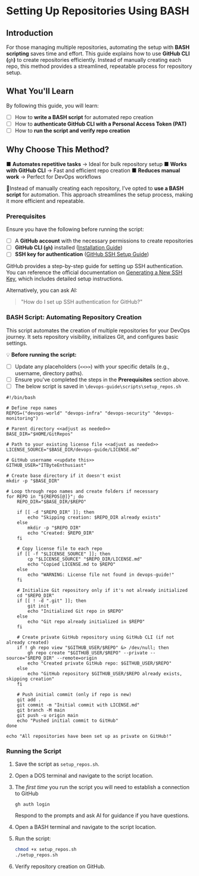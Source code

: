 # Setting Up Repositories Using BASH

## Introduction

For those managing multiple repositories, automating the setup with **BASH scripting** saves time and effort. This guide explains how to use **GitHub CLI (**`gh`**)** to create repositories efficiently. Instead of manually creating each repo, this method provides a streamlined, repeatable process for repository setup.

## What You'll Learn

By following this guide, you will learn:

- [ ] How to **write a BASH script** for automated repo creation    
- [ ] How to **authenticate GitHub CLI with a Personal Access Token (PAT)**
- [ ] How to **run the script and verify repo creation**

## Why Choose This Method?

■ **Automates repetitive tasks** → Ideal for bulk repository setup 
■ **Works with GitHub CLI** → Fast and efficient repo creation 
■ **Reduces manual work** → Perfect for DevOps workflows

📌Instead of manually creating each repository, I’ve opted to **use a BASH script** for automation. This approach streamlines the setup process, making it more efficient and repeatable.  

### **Prerequisites**  
Ensure you have the following before running the script:  
- [ ] A **GitHub account** with the necessary permissions to create repositories  
- [ ] **GitHub CLI (`gh`)** installed ([Installation Guide](https://cli.github.com/))  
- [ ] **SSH key for authentication** ([GitHub SSH Setup Guide](https://docs.github.com/en/authentication/connecting-to-github-with-ssh/generating-a-new-ssh-key-and-adding-it-to-the-ssh-agent))  

GitHub provides a step-by-step guide for setting up SSH authentication. You can reference the official documentation on [Generating a New SSH Key](https://docs.github.com/en/authentication/connecting-to-github-with-ssh/generating-a-new-ssh-key-and-adding-it-to-the-ssh-agent), which includes detailed setup instructions.

Alternatively, you can ask AI:  
> "How do I set up SSH authentication for GitHub?"  

### **BASH Script: Automating Repository Creation**  
This script automates the creation of multiple repositories for your DevOps journey. It sets repository visibility, initializes Git, and configures basic settings.  

💡 **Before running the script:**  
- [ ] Update any placeholders (`<<>>`) with your specific details (e.g., username, directory paths).  
- [ ] Ensure you've completed the steps in the **Prerequisites** section above.  
- [ ] The below script is saved in `\devops-guide\scripts\setup_repos.sh`

```
#!/bin/bash

# Define repo names
REPOS=("devops-world" "devops-infra" "devops-security" "devops-monitoring")

# Parent directory <<adjust as needed>>
BASE_DIR="$HOME/GitRepos"

# Path to your existing license file <<adjust as needed>>
LICENSE_SOURCE="$BASE_DIR/devops-guide/LICENSE.md"

# GitHub username <<update this>>
GITHUB_USER="ITByteEnthusiast"

# Create base directory if it doesn't exist
mkdir -p "$BASE_DIR"

# Loop through repo names and create folders if necessary
for REPO in "${REPOS[@]}"; do
    REPO_DIR="$BASE_DIR/$REPO"

    if [[ -d "$REPO_DIR" ]]; then
        echo "Skipping creation: $REPO_DIR already exists"
    else
        mkdir -p "$REPO_DIR"
        echo "Created: $REPO_DIR"
    fi

    # Copy license file to each repo
    if [[ -f "$LICENSE_SOURCE" ]]; then
        cp "$LICENSE_SOURCE" "$REPO_DIR/LICENSE.md"
        echo "Copied LICENSE.md to $REPO"
    else
        echo "WARNING: License file not found in devops-guide!"
    fi

    # Initialize Git repository only if it's not already initialized
    cd "$REPO_DIR"
    if [[ ! -d ".git" ]]; then
        git init
        echo "Initialized Git repo in $REPO"
    else
        echo "Git repo already initialized in $REPO"
    fi

    # Create private GitHub repository using GitHub CLI (if not already created)
    if ! gh repo view "$GITHUB_USER/$REPO" &> /dev/null; then
        gh repo create "$GITHUB_USER/$REPO" --private --source="$REPO_DIR" --remote=origin
        echo "Created private GitHub repo: $GITHUB_USER/$REPO"
    else
        echo "GitHub repository $GITHUB_USER/$REPO already exists, skipping creation"
    fi

    # Push initial commit (only if repo is new)
    git add .
    git commit -m "Initial commit with LICENSE.md"
    git branch -M main
    git push -u origin main
    echo "Pushed initial commit to GitHub"
done

echo "All repositories have been set up as private on GitHub!"
```
### **Running the Script**  
1. Save the script as `setup_repos.sh`.
2. Open a DOS terminal and navigate to the script location.  
3. The _first time_ you run the script you will need to establish a connection to GitHub
	```
	gh auth login
	```
	Respond to the prompts and ask AI for guidance if you have questions.
	
4. Open a BASH terminal and navigate to the script location.
5. Run the script:  
   ```bash
   chmod +x setup_repos.sh
   ./setup_repos.sh
   ```  
6. Verify repository creation on GitHub.  

